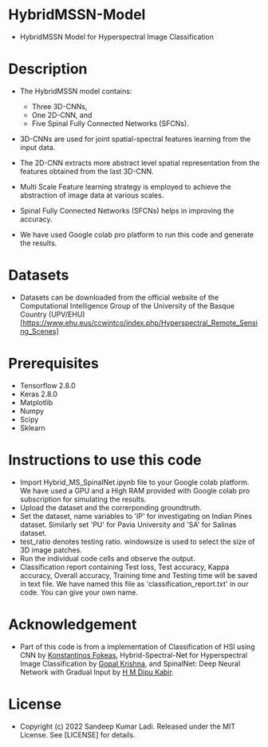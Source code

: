 # HybridMSSN-Model

* HybridMSSN Model for Hyperspectral Image Classification

**Description**
======

* The HybridMSSN model contains:
    * Three 3D-CNNs, 
    * One 2D-CNN, and 
    * Five Spinal Fully Connected Networks (SFCNs). 

* 3D-CNNs are used for joint spatial-spectral features learning from the input data.
* The 2D-CNN extracts more abstract level spatial representation from the features obtained from the last 3D-CNN.
* Multi Scale Feature learning strategy is employed to achieve the abstraction of image data at various scales.
* Spinal Fully Connected Networks (SFCNs) helps in improving the accuracy.
* We have used Google colab pro platform to run this code and generate the results.

# Datasets 

* Datasets can be downloaded from the official website of the Computational Intelligence Group of the University of the Basque Country (UPV/EHU) [https://www.ehu.eus/ccwintco/index.php/Hyperspectral_Remote_Sensing_Scenes]


# Prerequisites

*  Tensorflow 2.8.0
*  Keras 2.8.0
*  Matplotlib
*  Numpy
*  Scipy
*  Sklearn

# Instructions to use this code

* Import Hybrid_MS_SpinalNet.ipynb file to your Google colab platform. We have used a GPU and a High RAM provided with Google colab pro subscription for simulating the results. 
* Upload the dataset and the correrponding groundtruth.
* Set the dataset, name variables to 'IP' for investigating on Indian Pines dataset. Similarly set 'PU' for Pavia University and 'SA' for Salinas dataset.
*  test_ratio denotes testing ratio. windowsize is used to select the size of 3D image patches.
* Run the individual code cells and observe the output.
* Classification report containing Test loss, Test accuracy, Kappa accuracy, Overall accuracy, Training time and Testing time will be saved in text file. We have named this file as 'classification_report.txt' in our code. You can give your own name.

# Acknowledgement

* Part of this code is from a implementation of Classification of HSI using CNN by [Konstantinos Fokeas](https://github.com/KonstantinosF/Classification-of-Hyperspectral-Image), Hybrid-Spectral-Net for Hyperspectral Image Classification by [Gopal Krishna](https://github.com/gokriznastic/HybridSN), and SpinalNet: Deep Neural Network with Gradual Input by [H M Dipu Kabir](https://github.com/dipuk0506/SpinalNet).

# License

* Copyright (c) 2022 Sandeep Kumar Ladi. Released under the MIT License. See [LICENSE] for details.




